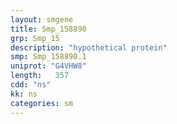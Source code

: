 ```yaml
---
layout: smgene
title: Smp_158890
grp: Smp_15
description: "hypothetical protein"
smp: Smp_158890.1
uniprot: "G4VHW8"
length:   357
cdd: "ns"
kk: ns
categories: sm
---
```

